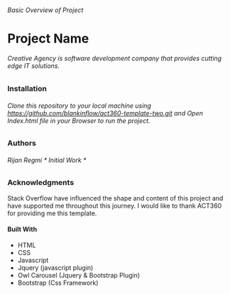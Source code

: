 
###### Basic Overview of Project


# Project Name
###### Creative Agency is software development company that provides cutting edge IT  solutions.

### Installation
###### Clone this repository to your local machine using https://github.com/blankinflow/act360-template-two.git and Open Index.html file in your Browser to run the project.



### Authors
###### Rijan Regmi * Initial Work *

### Acknowledgments

Stack Overflow have influenced the shape and content of this project and have supported me throughout this journey. I would like to thank ACT360 for providing me this template.


#### Built With
* HTML  
* CSS
* Javascript  
* Jquery (javascript plugin)
* Owl Carousel (Jquery &  Bootstrap Plugin)
* Bootstrap (Css Framework)
